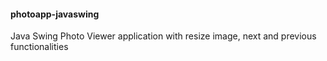 #### photoapp-javaswing
Java Swing Photo Viewer application with resize image, next and previous functionalities
